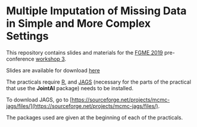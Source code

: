 # Multiple Imputation of Missing Data in Simple and More Complex Settings

This repository contains slides and materials for the [FGME 2019](http://www.fgme2019.de) pre-conference
[workshop 3](http://www.fgme2019.de/index.php?id=15).

Slides are available for download [here](https://github.com/nerer/FGME2016/Slides/MI_Slides.pdf)

The practicals require [R](https://cran.r-project.org/), and
[JAGS](https://sourceforge.net/projects/mcmc-jags/files/) (necessary for the parts of the practical that use the **JointAI** package) needs to be installed.

To download JAGS, go to [https://sourceforge.net/projects/mcmc-jags/files/](https://sourceforge.net/projects/mcmc-jags/files/).

The packages used are given at the beginning of each of the practicals.
